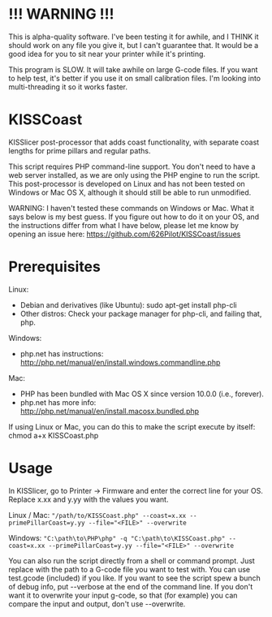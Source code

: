 # !!! WARNING !!!
This is alpha-quality software. I've been testing it for awhile, and I THINK it should work on any file you give it, but I can't guarantee that. It would be a good idea for you to sit near your printer while it's printing.

This program is SLOW. It will take awhile on large G-code files. If you want to help test, it's better if you use it on small calibration files. I'm looking into multi-threading it so it works faster.


# KISSCoast
KISSlicer post-processor that adds coast functionality, with separate coast lengths for prime pillars and regular paths.

This script requires PHP command-line support. You don't need to have a web server installed, as we are only using the PHP engine to run the script. This post-processor is developed on Linux and has not been tested on Windows or Mac OS X, although it should still be able to run unmodified.

WARNING: I haven't tested these commands on Windows or Mac. What it says below is my best guess. If you figure out how to do it on your OS, and the instructions differ from what I have below, please let me know by opening an issue here: https://github.com/626Pilot/KISSCoast/issues



# Prerequisites
Linux:
- Debian and derivatives (like Ubuntu): sudo apt-get install php-cli
- Other distros: Check your package manager for php-cli, and failing that, php.

Windows:
- php.net has instructions: http://php.net/manual/en/install.windows.commandline.php

Mac:
- PHP has been bundled with Mac OS X since version 10.0.0 (i.e., forever).<br>
- php.net has more info: http://php.net/manual/en/install.macosx.bundled.php

If using Linux or Mac, you can do this to make the script execute by itself:<br>
chmod a+x KISSCoast.php



# Usage
In KISSlicer, go to Printer -> Firmware and enter the correct line for your OS. Replace x.xx and y.yy with the values you want.

Linux / Mac:
`"/path/to/KISSCoast.php" --coast=x.xx --primePillarCoast=y.yy --file="<FILE>" --overwrite`

Windows:
`"C:\path\to\PHP\php" -q "C:\path\to\KISSCoast.php" --coast=x.xx --primePillarCoast=y.yy --file="<FILE>" --overwrite`

You can also run the script directly from a shell or command prompt. Just replace <FILE> with the path to a G-code file you want to test with. You can use test.gcode (included) if you like. If you want to see the script spew a bunch of debug info, put --verbose at the end of the command line. If you don't want it to overwrite your input g-code, so that (for example) you can compare the input and output, don't use --overwrite.
